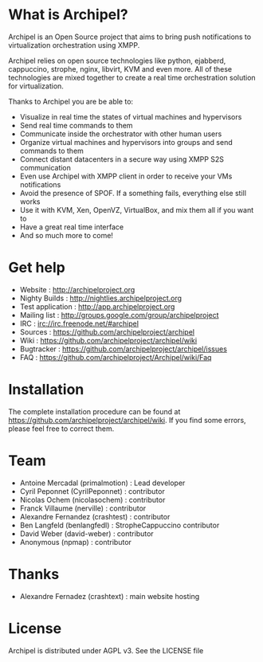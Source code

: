 # What is Archipel?

Archipel is an Open Source project that aims to bring push notifications to
virtualization orchestration using XMPP.

Archipel relies on open source technologies like python, ejabberd, cappuccino,
strophe, nginx, libvirt, KVM and even more. All of these  technologies are mixed
together to create a real time orchestration solution for virtualization.

Thanks to Archipel you are be able to:

* Visualize in real time the states of virtual machines and hypervisors
* Send real time commands to them
* Communicate inside the orchestrator with other human users
* Organize virtual machines and hypervisors into groups and send commands to them
* Connect distant datacenters in a secure way using XMPP S2S communication
* Even use Archipel with XMPP client in order to receive your VMs notifications
* Avoid the presence of SPOF. If a something fails, everything else still works
* Use it with KVM, Xen, OpenVZ, VirtualBox, and mix them all if you want to
* Have a great real time interface
* And so much more to come!


# Get help

* Website : <http://archipelproject.org>
* Nighty Builds : <http://nightlies.archipelproject.org>
* Test application : <http://app.archipelproject.org>
* Mailing list : <http://groups.google.com/group/archipelproject>
* IRC : <irc://irc.freenode.net/#archipel>
* Sources : <https://github.com/archipelproject/archipel>
* Wiki : <https://github.com/archipelproject/archipel/wiki>
* Bugtracker : <https://github.com/archipelproject/archipel/issues>
* FAQ : <https://github.com/archipelproject/Archipel/wiki/Faq>


# Installation

The complete installation procedure can be found at <https://github.com/archipelproject/archipel/wiki>.
If you find some errors, please feel free to correct them.


# Team

* Antoine Mercadal (primalmotion)   : Lead developer
* Cyril Peponnet (CyrilPeponnet)    : contributor
* Nicolas Ochem (nicolasochem)      : contributor
* Franck Villaume (nerville)        : contributor
* Alexandre Fernandez (crashtest)   : contributor
* Ben Langfeld (benlangfedl)        : StropheCappuccino contributor
* David Weber  (david-weber)        : contributor
* Anonymous (npmap)                 : contributor


# Thanks

*  Alexandre Fernadez (crashtext)    : main website hosting


# License

Archipel is distributed under AGPL v3. See the LICENSE file
